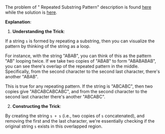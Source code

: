 The problem of " Repeated Substring Pattern" description is found [here](https://leetcode.com/problems/repeated-substring-pattern/description/) while the solution is [here](https://github.com/aurimas13/Solutions-To-Problems/blob/main/LeetCode/PythonJava%20Solutions/Repeated%20Substring%20Pattern/repeated.java).

**Explanation**:

1. **Understanding the Trick**:

If a string `s` is formed by repeating a substring, then you can visualize the pattern by thinking of the string as a loop.

For instance, with the string "ABAB", you can think of this as the pattern "AB" looping twice. If we take two copies of "ABAB" to form "ABABABAB", you can see there's overlap of the repeated pattern in the middle. Specifically, from the second character to the second last character, there's another "ABAB".

This is true for any repeating pattern. If the string is "ABCABC", then two copies give "ABCABCABCABC", and from the second character to the second last character there's another "ABCABC".

2. **Constructing the Trick**:

By creating the string `s + s` (i.e., two copies of `s` concatenated), and removing the first and the last character, we're essentially checking if the original string `s` exists in this overlapped region.